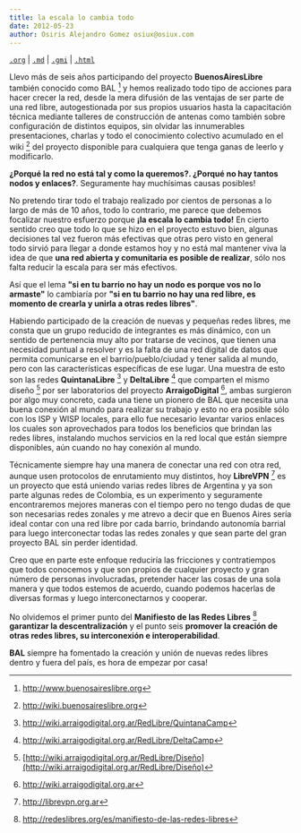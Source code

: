```yaml
---
title: la escala lo cambia todo
date: 2012-05-23
author: Osiris Alejandro Gomez osiux@osiux.com
---
```


[`.org`](https://gitlab.com/osiux/osiux.gitlab.io/-/raw/master/la-escala-lo-cambia-todo.org) |
[`.md`](https://gitlab.com/osiux/osiux.gitlab.io/-/raw/master/la-escala-lo-cambia-todo.md) |
[`.gmi`](gemini://gmi.osiux.com/la-escala-lo-cambia-todo.gmi) |
[`.html`](https://osiux.gitlab.io/la-escala-lo-cambia-todo.html)

Llevo más de seis años participando del proyecto **BuenosAiresLibre**
también conocido como BAL [^1] y hemos realizado todo tipo de acciones
para hacer crecer la red, desde la mera difusión de las ventajas de ser
parte de una red libre, autogestionada por sus propios usuarios hasta la
capacitación técnica mediante talleres de construcción de antenas como
también sobre configuración de distintos equipos, sin olvidar las
innumerables presentaciones, charlas y todo el conocimiento colectivo
acumulado en el wiki [^2] del proyecto disponible para cualquiera que
tenga ganas de leerlo y modificarlo.

**¿Porqué la red no está tal y como la queremos?. ¿Porqué no hay tantos
nodos y enlaces?**. Seguramente hay muchísimas causas posibles!

No pretendo tirar todo el trabajo realizado por cientos de personas a lo
largo de más de 10 años, todo lo contrario, me parece que debemos
focalizar nuestro esfuerzo porque **¡la escala lo cambia todo!** En
cierto sentido creo que todo lo que se hizo en el proyecto estuvo bien,
algunas decisiones tal vez fueron más efectivas que otras pero visto en
general todo sirvió para llegar a donde estamos hoy y no está mal
mantener viva la idea de que **una red abierta y comunitaria es posible
de realizar**, sólo nos falta reducir la escala para ser más efectivos.

Así que el lema **\"si en tu barrio no hay un nodo es porque vos no lo
armaste\"** lo cambiaría por **\"si en tu barrio no hay una red libre,
es momento de crearla y unirla a otras redes libres\"**.

Habiendo participado de la creación de nuevas y pequeñas redes libres,
me consta que un grupo reducido de integrantes es más dinámico, con un
sentido de pertenencia muy alto por tratarse de vecinos, que tienen una
necesidad puntual a resolver y es la falta de una red digital de datos
que permita comunicarse en el barrio/pueblo/ciudad y tener salida al
mundo, pero con las características específicas de ese lugar. Una
muestra de esto son las redes **QuintanaLibre** [^3] y **DeltaLibre**
[^4] que comparten el mismo diseño [^5] por ser laboratorios del
proyecto **ArraigoDigital** [^6], ambas surgieron por algo muy concreto,
cada una tiene un pionero de BAL que necesita una buena conexión al
mundo para realizar su trabajo y esto no era posible sólo con los ISP y
WISP locales, para ello fue necesario levantar varios enlaces los cuales
son aprovechados para todos los beneficios que brindan las redes libres,
instalando muchos servicios en la red local que están siempre
disponibles, aún cuando no hay conexión al mundo.

Técnicamente siempre hay una manera de conectar una red con otra red,
aunque usen protocolos de enrutamiento muy distintos, hoy **LibreVPN**
[^7] es un proyecto que está uniendo varias redes libres de Argentina y
ya son parte algunas redes de Colombia, es un experimento y seguramente
encontraremos mejores maneras con el tiempo pero no tengo dudas de que
son necesarias redes zonales y me atrevo a decir que en Buenos Aires
sería ideal contar con una red libre por cada barrio, brindando
autonomía barrial para luego interconectar todas las redes zonales y que
sean parte del gran proyecto BAL sin perder identidad.

Creo que en parte este enfoque reduciría las fricciones y contratiempos
que todos conocemos y que son propios de cualquier proyecto y gran
número de personas involucradas, pretender hacer las cosas de una sola
manera y que todos estemos de acuerdo, cuando podemos hacerlas de
diversas formas y luego interconectarnos y cooperar.

No olvidemos el primer punto del **Manifiesto de las Redes Libres** [^8]
**garantizar la descentralización** y el punto seis **promover la
creación de otras redes libres, su interconexión e interoperabilidad**.

**BAL** siempre ha fomentado la creación y unión de nuevas redes libres
dentro y fuera del país, es hora de empezar por casa!

[^1]: <http://www.buenosaireslibre.org>

[^2]: <http://wiki.buenosaireslibre.org>

[^3]: <http://wiki.arraigodigital.org.ar/RedLibre/QuintanaCamp>

[^4]: <http://wiki.arraigodigital.org.ar/RedLibre/DeltaCamp>

[^5]: [http://wiki.arraigodigital.org.ar/RedLibre/Diseño](http://wiki.arraigodigital.org.ar/RedLibre/Diseño)

[^6]: <http://wiki.arraigodigital.org.ar>

[^7]: <http://librevpn.org.ar>

[^8]: <http://redeslibres.org/es/manifiesto-de-las-redes-libres>

